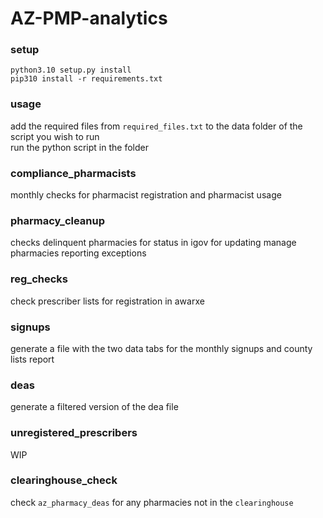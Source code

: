 # AZ-PMP-analytics
  
### setup
```
python3.10 setup.py install
pip310 install -r requirements.txt
```
### usage
add the required files from `required_files.txt` to the data folder of the script you wish to run  
run the python script in the folder
  
### compliance_pharmacists
monthly checks for pharmacist registration and pharmacist usage  
  
### pharmacy_cleanup
checks delinquent pharmacies for status in igov for updating manage pharmacies reporting exceptions  
  
### reg_checks
check prescriber lists for registration in awarxe

### signups
generate a file with the two data tabs for the monthly signups and county lists report  

### deas
generate a filtered version of the dea file  

### unregistered_prescribers
WIP  

### clearinghouse_check
check ``az_pharmacy_deas`` for any pharmacies not in the ``clearinghouse``

